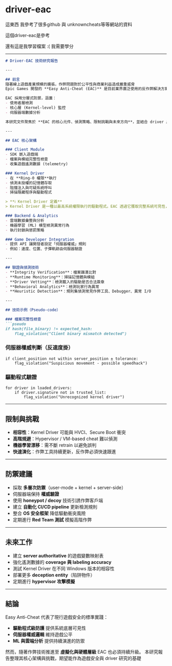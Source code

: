 # driver-eac
這東西 我參考了很多github 與 unknowncheats等等網站的資料 


這個driver-eac是參考

還有這是我學習檔案 :(  我需要學分


---------

````markdown
# Driver-EAC 技術研究報告

---

## 前言
隨著線上遊戲產業規模的擴張，作弊問題對於公平性與商業利益造成嚴重威脅
Epic Games 開發的 **Easy Anti-Cheat (EAC)** 是目前業界廣泛使用的反作弊解決方案之一  

EAC 採用分層式防禦，涵蓋：
- 使用者層檢測
- 核心層 (Kernel-level) 監控
- 伺服器端數據分析  

本研究文件聚焦於 **EAC 的核心元件、偵測策略、限制挑戰與未來方向**，並結合 driver 層級的技術探討

---

## EAC 核心架構

### Client Module
- SDK 嵌入遊戲端  
- 檔案與模組完整性檢查  
- 收集遊戲遙測數據 (telemetry)  

### Kernel Driver
- 在 **Ring-0 權限**執行  
- 偵測未授權的記憶體存取  
- 阻擋注入與可疑系統呼叫  
- 掃描隱藏程序與驅動程式  

> **ℹ Kernel Driver 定義**  
> Kernel Driver 是一種以最高系統權限執行的驅動程式。EAC 透過它獲取完整系統可見性，但也伴隨相容性與安全性風險

### Backend & Analytics
- 雲端數據彙整與分析  
- 機器學習 (ML) 模型檢測異常行為  
- 執行封鎖與懲罰策略  

### Game Developer Integration
- 提供 API 讓開發者設定「伺服器權威」規則  
- 例如：速度、位置、子彈軌跡由伺服器驗證  

---

## 驗證與偵測技術
- **Integrity Verification**：檔案雜湊比對  
- **Runtime Monitoring**：掃描記憶體與模組  
- **Driver Vetting**：檢測載入的驅動是否合法簽章  
- **Behavioral Analytics**：檢測玩家行為異常  
- **Heuristic Detection**：規則集偵測常見作弊工具、Debugger、異常 I/O  

---

## 技術示例（Pseudo-code）

### 檔案完整性檢查
```pseudo
if hash(file_binary) != expected_hash:
    flag_violation("Client binary mismatch detected")
````

### 伺服器權威判斷（反速度掛）

```pseudo
if client_position not within server_position ± tolerance:
    flag_violation("Suspicious movement - possible speedhack")
```

### 驅動程式驗證

```pseudo
for driver in loaded_drivers:
    if driver.signature not in trusted_list:
        flag_violation("Unrecognized kernel driver")
```

---

## 限制與挑戰

* **相容性**：Kernel Driver 可能與 HVCI、Secure Boot 衝突
* **高階規避**：Hypervisor / VM-based cheat 難以偵測
* **機器學習漂移**：需不斷 retrain 以避免誤判
* **快速演化**：作弊工具持續更新，反作弊必須快速跟進

---

## 防禦建議

* 採取 **多層次防禦**（user-mode + kernel + server-side）
* 伺服器端保持 **權威驗證**
* 使用 **honeypot / decoy** 技術引誘作弊客戶端
* 建立 **自動化 CI/CD pipeline** 更新檢測規則
* 整合 **OS 安全框架** 降低驅動衝突風險
* 定期進行 **Red Team 測試** 模擬高階作弊

---

## 未來工作

* 建立 **server authoritative** 的遊戲變數映射表
* 強化遙測數據的 **coverage 與 labeling accuracy**
* 測試 Kernel Driver 在不同 Windows 版本的相容性
* 部署更多 **deception entity**（陷阱物件）
* 定期進行 **hypervisor 攻擊模擬**

---

## 結論

Easy Anti-Cheat 代表了現行遊戲安全的標準實踐：

* **驅動程式級防護** 提供系統底層可見性
* **伺服器權威邏輯** 維持遊戲公平
* **ML 與雲端分析** 提供持續演進的防禦

然而，隨著作弊技術推進至 **虛擬化與硬體層級** EAC 也必須持續升級。
本研究報告整理其核心架構與挑戰，期望能作為遊戲安全與 driver 研究的基礎
